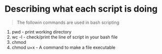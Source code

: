 # Describing what each script is doing

> The followin commands are used in bash scripting
1. pwd - print working directory
2. wc -l - check/print the line of script in your bash file 
3. chmod
4. chmod u+x - A command to make a file executable 

